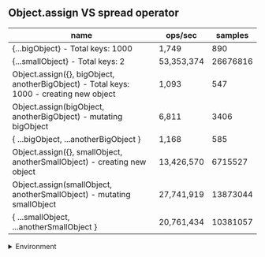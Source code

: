## Object.assign VS spread operator

|name|ops/sec|samples|
|-|-|-|
|{...bigObject} - Total keys: 1000|1,749|890|
|{...smallObject} - Total keys: 2|53,353,374|26676816|
|Object.assign({}, bigObject, anotherBigObject) - Total keys: 1000 - creating new object|1,093|547|
|Object.assign(bigObject, anotherBigObject) - mutating bigObject|6,811|3406|
|{ ...bigObject, ...anotherBigObject }|1,168|585|
|Object.assign({}, smallObject, anotherSmallObject) - creating new object|13,426,570|6715527|
|Object.assign(smallObject, anotherSmallObject) - mutating smallObject|27,741,919|13873044|
|{ ...smallObject, ...anotherSmallObject }|20,761,434|10381057|


<details>
<summary>Environment</summary>

* __Machine:__ linux x64 | 4 vCPUs | 7.6GB Mem
* __Run:__ Mon Sep 30 2024 21:41:37 GMT+0000 (Coordinated Universal Time)
</details>

<!--
{"environment":{"platform":"linux","arch":"x64","cpus":4,"totalMemory":7.597888946533203},"benchmarks":[{"name":"{...bigObject} - Total keys: 1000","opsSec":1749.8778752366252,"samples":890},{"name":"{...smallObject} - Total keys: 2","opsSec":53353374.94343952,"samples":26676816},{"name":"Object.assign({}, bigObject, anotherBigObject) - Total keys: 1000 - creating new object","opsSec":1093.29053534606,"samples":547},{"name":"Object.assign(bigObject, anotherBigObject) - mutating bigObject","opsSec":6811.265296057575,"samples":3406},{"name":"{ ...bigObject, ...anotherBigObject }","opsSec":1168.3706510453262,"samples":585},{"name":"Object.assign({}, smallObject, anotherSmallObject) - creating new object","opsSec":13426570.062661873,"samples":6715527},{"name":"Object.assign(smallObject, anotherSmallObject) - mutating smallObject","opsSec":27741919.33274955,"samples":13873044},{"name":"{ ...smallObject, ...anotherSmallObject }","opsSec":20761434.22912047,"samples":10381057}]}-->

